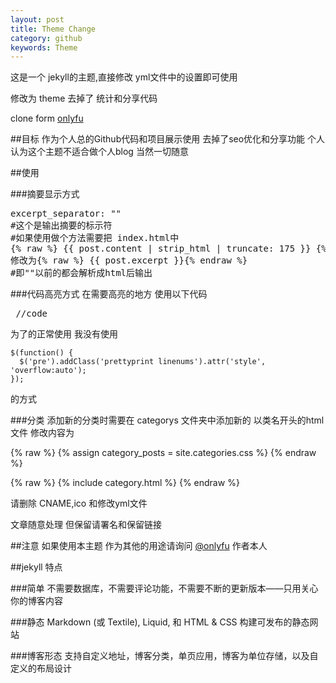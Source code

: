 ```yaml
---
layout: post
title: Theme Change
category: github
keywords: Theme
---
```

这是一个 jekyll的主题,直接修改 yml文件中的设置即可使用

修改为 theme 去掉了 统计和分享代码

clone form [onlyfu](https://github.com/onlyfu/logs)

##目标 
    作为个人总的Github代码和项目展示使用 
    去掉了seo优化和分享功能
    个人认为这个主题不适合做个人blog
    当然一切随意

##使用

###摘要显示方式
<pre class="prettyprint linenums">
excerpt_separator: "<!-s-more-->"
#这个是输出摘要的标示符
#如果使用做个方法需要把 index.html中
{% raw %} {{ post.content | strip_html | truncate: 175 }} {% endraw %}
修改为{% raw %} {{ post.excerpt }}{% endraw %}
#即"<!-s-more-->"以前的都会解析成html后输出
</pre>

###代码高亮方式
    在需要高亮的地方 使用以下代码
    <pre class="prettyprint linenums">
    //code
    </pre>

为了的正常使用 我没有使用 

    $(function() {
      $('pre').addClass('prettyprint linenums').attr('style', 'overflow:auto');
    });
的方式

###分类
添加新的分类时需要在 categorys 文件夹中添加新的 以类名开头的html文件 修改内容为

{% raw %} {% assign category_posts = site.categories.css %} {% endraw %}

{% raw %} {% include category.html  %} {% endraw %}

请删除 CNAME,ico 和修改yml文件 

文章随意处理 但保留请署名和保留链接 

##注意 
如果使用本主题 作为其他的用途请询问 [@onlyfu](https://github.com/onlyfu) 作者本人

##jekyll 特点

###简单
不需要数据库，不需要评论功能，不需要不断的更新版本——只用关心你的博客内容

###静态
Markdown (或 Textile), Liquid, 和 HTML & CSS 构建可发布的静态网站

###博客形态
支持自定义地址，博客分类，单页应用，博客为单位存储，以及自定义的布局设计

